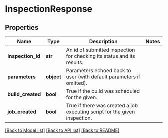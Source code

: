 # InspectionResponse

## Properties
Name | Type | Description | Notes
------------ | ------------- | ------------- | -------------
**inspection_id** | **str** | An id of submitted inspection for checking its status and its results.  | 
**parameters** | [**object**](.md) | Parameters echoed back to user (with default parameters if omitted).  | 
**build_created** | **bool** | True if the build was scheduled for the given. | 
**job_created** | **bool** | True if there was created a job executing script for the given inspection.  | 

[[Back to Model list]](../README.md#documentation-for-models) [[Back to API list]](../README.md#documentation-for-api-endpoints) [[Back to README]](../README.md)


